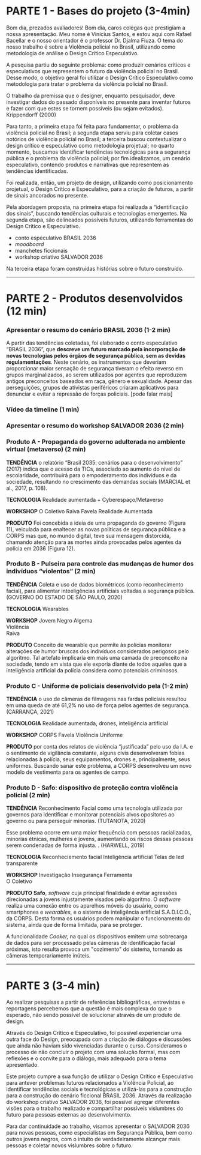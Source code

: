 # PARTE 1 - Bases do projeto (3-4min)

Bom dia, prezados avaliadores! Bom dia, caros colegas que prestigiam a nossa apresentação. Meu nome é Vinícius Santos, e estou aqui com Rafael Bacellar e o nosso orientador é o professor Dr. Djalma Fiuza. O tema do nosso trabalho é sobre 
a Violência policial no Brasil, utilizando como metodologia de análise o Design Crítico Especulativo.

 A pesquisa partiu do seguinte problema: como produzir cenários críticos e especulativos que representem o futuro da violência policial no Brasil. Desse modo, o objetivo geral foi utilizar o Design Crítico Especulativo como metodologia para tratar o problema da violência policial no Brasil. 
 
 O trabalho da premissa que o designer, enquanto pesquisador, deve investigar dados do passado disponíveis no presente para inventar futuros e fazer com que estes se tornem possíveis (ou sejam evitados).             Krippendorff (2000)

Para tanto, a primeira etapa foi feita para fundamentar, o problema da violência policial no Brasil; a segunda etapa serviu para coletar casos notórios de violência policial no Brasil; a terceira buscou contextualizar o design crítico e especulativo como metodologia projetual; no quarto momento, buscamos identificar tendências tecnológicas para a segurança pública e o problema da violência policial; por fim idealizamos, um cenário especulativo,  contendo produtos e narrativas que representem as tendências identificadas.

Foi realizada, então, um projeto de design, utilizando como posicionamento projetual, o Design Crítico e Especulativo, para a criação de futuros, a partir de sinais ancorados no presente.  

Pela abordagem proposta, na primeira etapa foi realizada a “identificação dos sinais”, buscando tendências culturais e tecnologias emergentes.  Na segunda etapa, são delineados possíveis futuros, utilizando ferramentas do Design Crítico e Especulativo.
- conto especulativo BRASIL 2036
- _moodboard_
- manchetes ficcionais
- workshop criativo SALVADOR 2036

Na terceira etapa foram construidas histórias sobre o futuro construído.

----------

# PARTE 2 - Produtos desenvolvidos (12 min)

### Apresentar o resumo do cenário BRASIL 2036 (1-2 min)
A partir das tendências coletadas, foi elaborado o conto especulativo “BRASIL 2036”, que **descreve um futuro marcado pela incorporação de novas tecnologias pelos órgãos de segurança pública, sem as devidas regulamentações**. Neste cenário, os instrumentos que deveriam proporcionar maior sensação de segurança tiveram o efeito reverso em grupos marginalizados, ao serem utilizados por agentes que reproduzem antigos preconceitos baseados em raça, gênero e sexualidade. Apesar das perseguições, grupos de ativistas periféricos criaram aplicativos para denunciar e evitar a repressão de forças policiais. [pode falar mais]

### Vídeo da timeline (1 min)


### Apresentar o resumo do workshop SALVADOR 2036 (2 min)


### Produto A - Propaganda do governo adulterada no ambiente virtual (metaverso) (2 min)

**TENDÊNCIA**
o relatório “Brasil 2035: cenários para o desenvolvimento” (2017) indica que o acesso da TICs, associado ao aumento do nível de escolaridade, contribuirá para o empoderamento dos indivíduos e da sociedade, resultando no crescimento das demandas sociais (MARCIAL et al., 2017, p. 108).

**TECNOLOGIA**
Realidade aumentada + Cyberespaço/Metaverso

**WORKSHOP**
O Coletivo
Raiva
Favela
Realidade Aumentada

**PRODUTO**
Foi concebida a ideia de uma propaganda do governo (Figura 11), veiculada para enaltecer as novas políticas de segurança pública e a CORPS mas que, no mundo digital, teve sua mensagem distorcida, chamando atenção para as mortes ainda provocadas pelos agentes da polícia em 2036 (Figura 12).


### Produto B - Pulseira para controle das mudanças de humor dos indivíduos “violentos” (2 min)

**TENDÊNCIA**
Coleta e uso de dados biométricos (como reconhecimento facial), para alimentar inteeligências artificiais voltadas a segurança pública.             (GOVERNO DO ESTADO DE SÃO PAULO, 2020)

**TECNOLOGIA**
Wearables

**WORKSHOP**
Jovem Negro 
Algema  
Violência  
Raiva

**PRODUTO**
Conceito de wearable que permite às polícias monitorar alterações de humor bruscas dos indivíduos considerados perigosos pelo algoritmo. Tal artefato implicaria em mais uma camada de preconceito na sociedade, tendo em vista que ele exporia diante de todos aqueles que a inteligência artificial da polícia considera como potenciais criminosos.



### Produto C - Uniforme de policiais desenvolvido pela (1-2 min)

**TENDÊNCIA**
o uso de câmeras de filmagens nas fardas policiais resultou em uma queda de até 61,2% no uso de força pelos agentes de segurança.             (CARRANÇA, 2021)

**TECNOLOGIA**
Realidade aumentada, drones, inteligência artificial

**WORKSHOP**
CORPS
Favela
Violência
Uniforme


**PRODUTO**
por conta dos relatos de violência “justificada” pelo uso da I.A. e o sentimento de vigilância constante, alguns civis desenvolveram fobias relacionadas à polícia, seus equipamentos, drones e, principalmente, seus uniformes. Buscando sanar este problema, a CORPS desenvolveu um novo modelo de vestimenta para os agentes de campo. 


### Produto D - Safo: dispositivo de proteção contra violência policial (2 min)

**TENDÊNCIA**
Reconhecimento Facial como uma tecnologia utilizada por governos para identificar  e monitorar potenciais alvos opositores ao governo ou para perseguir minorias. (TUTANOTA, 2020)

Esse problema ocorre em uma maior frequência com pessoas racializadas, minorias étnicas, mulheres e jovens, aumentando os riscos dessas pessoas serem condenadas de forma injusta.             . (HARWELL, 2019)

**TECNOLOGIA**
Reconheciemento facial
Inteligência artificial
Telas de led transparente

**WORKSHOP**
Investigação
Insegurança
Ferramenta  
O Coletivo

**PRODUTO**
**Safo**, _software_  cuja principal finalidade é evitar agressões direcionadas a jovens injustamente visados pelo algoritmo. O _software_ realiza uma conexão entre os aparelhos móveis do usuário, como smartphones e _wearables_, e o sistema de inteligência artificial S.A.D.I.C.O., da CORPS. Desta forma os usuários podem manipular o funcionamento do sistema, ainda que de forma limitada, para se proteger.		       

A funcionalidade _Cooker,_ na qual os dispositivos emitem uma sobrecarga de dados para ser processado pelas câmeras de identificação facial próximas, isto resulta provoca um "cozimento" do sistema, tornando as câmeras temporariamente inúteis.


----------

# PARTE 3 (3-4 min)
Ao realizar pesquisas a partir de referências bibliográficas, entrevistas e reportagens percebemos que a questão é mais complexa do que o esperado, não sendo possível de solucionar através de um produto de design. 

Através do Design Crítico e Especulativo, foi possível experienciar uma outra face do Design, preocupada com a criação de diálogos e discussões que ainda não haviam sido vivenciadas durante o curso. Consideramos o processo de não concluir o projeto com uma solução formal, mas com reflexões e o convite para o diálogo, mais adequado para o tema apresentado.

Este projeto cumpre a sua função de utilizar o Design Crítico e Especulativo para antever problemas futuros relacionados a Violência Policial, ao identificar tendências sociais e tecnológicas e utilizá-las para a construção para a construção do cenário ficcional BRASIL 2036. Através da realização do workshop criativo SALVADOR 2036, foi possível agregar diferentes visões para o trabalho realizado e compartilhar possíveis vislumbres do futuro para pessoas externas ao desenvolvimento.

Para dar continuidade ao trabalho, visamos apresentar o SALVADOR 2036 para novas pessoas, como especialistas em Segurança Pública, bem como outros jovens negros, com o intuito de verdadeiramente alcançar mais pessoas e coletar novos vislumbres sobre o futuro.